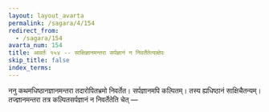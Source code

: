 ```yaml
---
layout: layout_avarta
permalink: /sagara/4/154
redirect_from:
  - /sagara/154
avarta_num: 154
title: आवर्तः १५४ -- साक्षिज्ञानमन्तरा सर्पज्ञानं न निवर्तेतेत्याक्षेपः
skip_title: false
index_terms: 
---
```


ननु
कथमधिष्ठानज्ञानमन्तरा तदारोपितभ्रमो निवर्तेत। सर्पज्ञानमपि कल्पितम्।
तस्य ह्यधिष्ठानं साक्षिचैतन्यम्। तज्ज्ञानमन्तरा तत्र कल्पितसर्पज्ञानं न
निवर्तेतेति चेत् —
